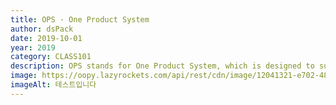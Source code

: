```yaml
---
title: OPS · One Product System
author: dsPack
date: 2019-10-01
year: 2019
category: CLASS101
description: OPS stands for One Product System, which is designed to support the product makers of Class 101 and encourage the experimental culture of Class 101
image: https://oopy.lazyrockets.com/api/rest/cdn/image/12041321-e702-48ca-9cef-d289eaa90f73.png
imageAlt: 테스트입니다
---
```

